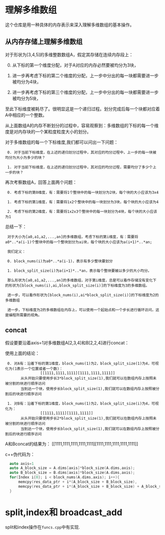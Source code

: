 # 理解多维数组

这个仓库是用一种具体的内存表示来深入理解多维数组的基本操作。

## 从内存存储上理解多维数组
  对于形状为[3,4,5]的多维整数数组A，假定其存储在连续内存段上：  

  0. 从下标的第一个维度分配，对于A对应的内存必然要被均分为3块，   
  
  1. 进一步再考虑下标的第二个维度的分配，上一步中分出的每一块都需要进一步被均分为4块，  
  
  2. 进一步再考虑下标的第三个维度的分配，上一步中分出的每一块都需要进一步被均分为5块，  
  
  至此下标维度被耗尽了。很明显这是一个递归过程。划分完成后每一个块都对应着A中相应的一个整数。  

  从上面数组A的内存不断划分的过程中，容易观察到：多维数组的下标的每一个维度是对内存块的一个某粒度粒度大小的划分。  
  
  对于多维数组的每一个下标维度,我们都可以问出一下问题：  
  
     0. 对于当前下标维度，在上述的递归划分过程中，其对应的均分过程中，上一步的每一块被均分为大小为多少的块？  
  
     1. 对于当前下标维度，在上述的递归划分过程中，其对应的均分过程，需要均分了多少个上一步的块？  
  
  再次考察数组A，回答上面两个问题：  
  
     0. 考虑下标的第0维度，有：需要将1个整块中的每一块划分为2块，每个块的大小应该为3x4  
  
     1. 考虑下标的第1维度，有：需要将1x2个整块中的每一块划分为3块，每个块的大小应该为4  
  
     2. 考虑下标的第2维度，有：需要将1x2x3个整块中的每一块划分为4块，每个块的大小应该为1  
  
  总结一下：  
  
     对于大小为[a0,a1,a2,...,an]的多维数组，考虑下标的第i维度，有：需要将 a0*..*a(i-1)个整块中的每一个整块划分为ai块，每个块的大小应该为a(i+1)*..*an;  
  
     我们定义：  
  
     0. block_nums(i)为a0*..*a(i-1)，表示有多少整块要划分  
  
     1. block_split_size(i)为a(i+1)*..*an，表示每个整块要被以多少的大小均分。 

     那么形状为[a0,a1,a2,...,an]的多维数组，对于第i维度，总是可以看作存储没有变化下的形状为[block_nums(i),ai,block_split_size(i)]的下标维度为3的多维数组。
     
     进一步，可以看作形状为[block_nums(i),ai*block_split_size(i)]的下标维度为2的多维数组
     
     进一步，下标维度为2的多维数组在内存上，可以使用一个起始点和一个步长进行循环访问，这是编程所需要的视角。
## concat 
  假设要要沿着axis=1对多维数组A[2,3,4]和B[2,2,4]进行concat： 
  
  使用上面的结论：  
  
     0. 对A有：沿着下标的第1维度，block_nums(1)为2，block_split_size(1)为4，可视化为(1表示一个位置或者一个数)：  
                    [[1111,1111,1111][1111,1111,1111]]  
           从头开始只要使用步长3*block_split_size(1),我们就可以在数组内存上按照未被分割的块进行顺序访问  
           当到达一个块，使用步长block_split_size(1),我们就可以在数组内存上按照被分割后的块进行顺序访问   
  
     1. 对B有：沿着下标的第1维度，block_nums(1)为2，block_split_size(i)为4，可视化为：  
                    [[1111,1111][1111,1111]]   
           从头开始只要使用步长2*block_split_size(1),我们就可以在数组内存上按照未被分割的块进行顺序访问   
           当到达一个块，使用步长block_split_size(1),我们就可以在数组内存上按照被分割后的块进行顺序访问 

  A和Bconcat的结果为：
           [[1111,1111,1111,1111,1111][1111,1111,1111,1111,1111]]   
   
   c++伪代码为：
```cpp
  auto axis=1
  auto A_block_size = A.dims[axis]*block_size(A.dims,axis);
  auto B_block_size = B.dims[axis]*block_size(A.dims,axis);
  for(Index i{0}; i < block_nums(A.dims,axis); i++){
      memcpy(res_data_ptr + i*(A_block_size + B_block_size),                 A_data_ptr + i * A_block_size, A_block_size * data_type_size);
      memcpy(res_data_ptr + i*(A_block_size + B_block_size) + A_block_size , B_data_ptr + i * B_block_size, B_block_size * data_type_size);
  }
```

# split,index和 broadcast_add
  split和index操作在`funcs.cpp`中有实现.